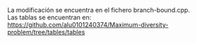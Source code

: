 La modificación se encuentra en el fichero branch-bound.cpp.  
Las tablas se encuentran en:  
https://github.com/alu0101240374/Maximum-diversity-problem/tree/tables/tables  